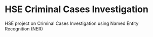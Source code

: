 # HSE Criminal Cases Investigation
HSE project on Criminal Cases Investigation using Named Entity Recognition (NER)
